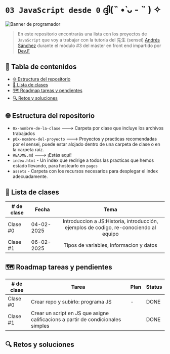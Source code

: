 # `03 JavaScript desde 0` ദ്ദി(˵ •̀ ᴗ - ˵ ) ✧

![Banner de programador](https://i.pinimg.com/originals/ca/26/2e/ca262e0354eea311c41134c3e4bc3bc2.gif)

> En este repositorio encontrarás una lista con los proyectos de `JavaScript` que voy a trabajar con la tutoría del 先生 (sensei) [Andrés Sánchez](https://co.linkedin.com/in/afsanchez04) durante el módulo #3 del máster en front end impartido por [Dev.F](https://devf.la)

## 📝 Tabla de contenidos

- [🌐 Estructura del repositorio](#-estructura-del-repositorio)
- [🥋 Lista de clases](#-lista-de-clases)
- [🗺️ Roadmap tareas y pendientes](#️-roadmap-tareas-y-pendientes)
- [🔍 Retos y soluciones](#-retos-y-soluciones)

## 🌐 Estructura del repositorio

- `0x-nombre-de-la-clase` ---> Carpeta por clase que incluye los archivos trabajados
- `p0x-nombre-del-proyecto` ---> Proyectos y practicas recomendadas por el sensei, puede estar alojado dentro de una carpeta de clase o en la carpeta raíz.
- `README.md` ---> ¡Estás aquí!
- `index.html` - Un index que redirige a todos las practicas que hemos estado llevando, para hostearlo en `pages`
- `assets` - Carpeta con los recursos necesarios para desplegar el index adecuadamente.

## 🥋 Lista de clases

| # de clase | Fecha      |                                         Tema                                          |
| ---------- | ---------- | :-----------------------------------------------------------------------------------: |
| Clase #0   | 04-02-2025 | Introduccion a JS:Historia, introducción, ejemplos de codigo, re-conociendo al equipo |
| Clase #1   | 06-02-2025 |                        Tipos de variables, informacion y datos                        |

## 🗺️ Roadmap tareas y pendientes

| # de clase | Tarea                                                                            | Plan | Status |
| ---------- | -------------------------------------------------------------------------------- | ---- | ------ |
| Clase #0   | Crear repo y subirlo: programa JS                                                | -    | DONE   |
| Clase #1   | Crear un script en JS que asigne calificacions a partir de condicionales simples |      | DONE   |

## 🔍 Retos y soluciones
